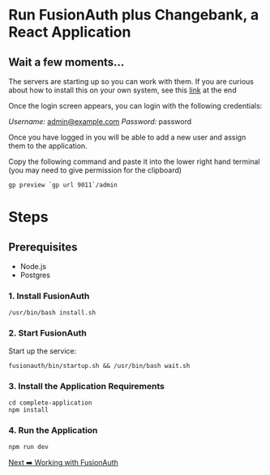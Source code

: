 # Run FusionAuth plus Changebank, a React Application<br></span>

## Wait a few moments...

The servers are starting up so you can work with them.  If you are curious about how to install this on your own system, see this [link](#steps) at the end

Once the login screen appears, you can login with the following credentials:

*Username:* admin@example.com
*Password:* password

Once you have logged in you will be able to add a new user and assign them to the application.

Copy the following command and paste it into the lower right hand terminal (you may need to give permission for the clipboard)

```
gp preview `gp url 9011`/admin
```

# Steps

## Prerequisites

* Node.js
* Postgres

### 1. Install FusionAuth

```
/usr/bin/bash install.sh
```

### 2. Start FusionAuth

Start up the service:

```
fusionauth/bin/startup.sh && /usr/bin/bash wait.sh
```

### 3. Install the Application Requirements

```
cd complete-application
npm install
```

### 4. Run the Application

```
npm run dev 
```

[Next ➡️ Working with FusionAuth](step1.md)


